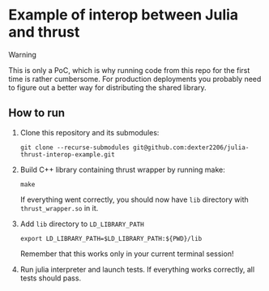 # Example of interop between Julia and thrust

> [!WARNING]
> This is only a PoC, which is why running code from this repo for the first time is rather cumbersome. For production deployments you probably need to figure out a better way for distributing the shared library.
>

## How to run

1. Clone this repository and its submodules:
   ```shell
   git clone --recurse-submodules git@github.com:dexter2206/julia-thrust-interop-example.git
   ```
2. Build C++ library containing thrust wrapper by running make:
   ```shell
   make
   ```

   If everything went correctly, you should now have `lib` directory with `thrust_wrapper.so` in it.
  
3. Add `lib` directory to `LD_LIBRARY_PATH`
   ```shell
   export LD_LIBRARY_PATH=$LD_LIBRARY_PATH:${PWD}/lib
   ```
   Remember that this works only in your current terminal session!
5. Run julia interpreter and launch tests. If everything works correctly, all tests should pass.
